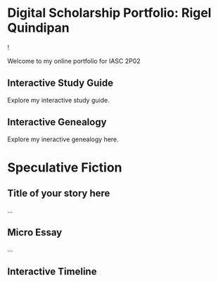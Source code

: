 # Digital Scholarship Portfolio: Rigel Quindipan

!

Welcome to my online portfolio for IASC 2P02

## Interactive Study Guide

Explore my interactive study guide. 

## Interactive Genealogy 

Explore my ineractive genealogy here. 

# Speculative Fiction

## Title of your story here

...

## Micro Essay

...

## Interactive Timeline
